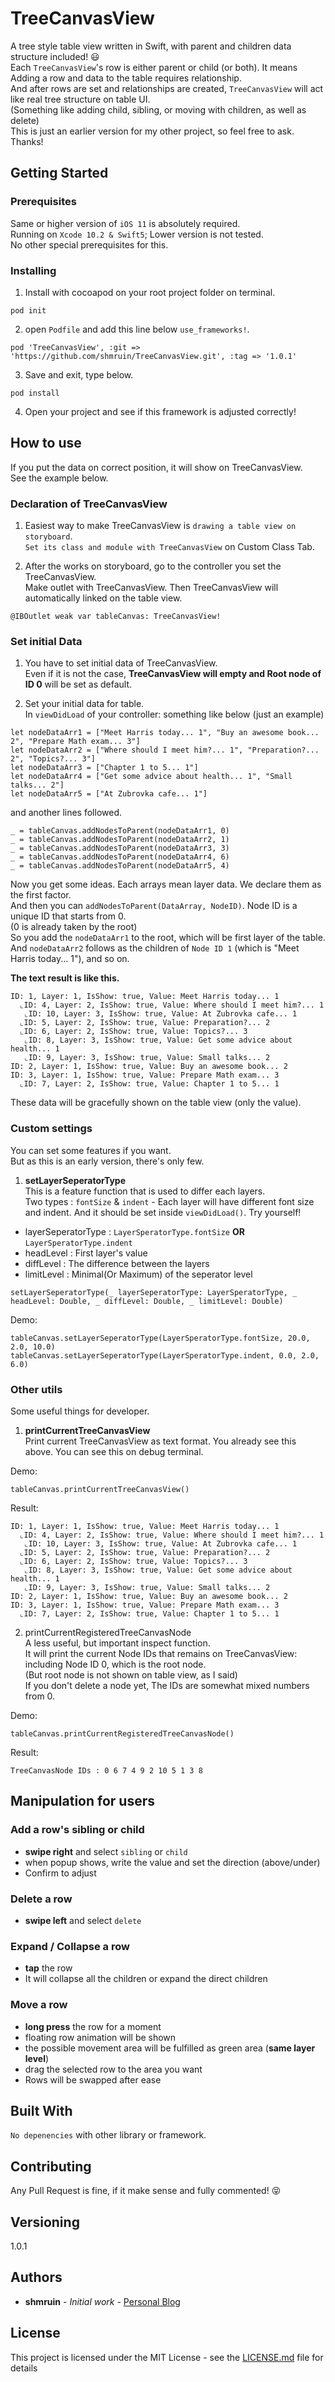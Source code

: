 # TreeCanvasView

A tree style table view written in Swift, with parent and children data structure included! 😃  
Each `TreeCanvasView`'s row is either parent or child (or both). It means Adding a row and data to the table requires relationship.  
And after rows are set and relationships are created, `TreeCanvasView` will act like real tree structure on table UI.  
(Something like adding child, sibling, or moving with children, as well as delete)  
This is just an earlier version for my other project, so feel free to ask. Thanks!


## Getting Started


### Prerequisites
Same or higher version of `iOS 11` is absolutely required.  
Running on `Xcode 10.2 & Swift5`; Lower version is not tested.  
No other special prerequisites for this.


### Installing

1. Install with cocoapod on your root project folder on terminal.
```
pod init
```

2. open `Podfile` and add this line below `use_frameworks!`.

```
pod 'TreeCanvasView', :git => 'https://github.com/shmruin/TreeCanvasView.git', :tag => '1.0.1'
```

3. Save and exit, type below.

```
pod install
```

4. Open your project and see if this framework is adjusted correctly!

## How to use

If you put the data on correct position, it will show on TreeCanvasView.  
See the example below.

### Declaration of TreeCanvasView

1. Easiest way to make TreeCanvasView is `drawing a table view on storyboard`.  
`Set its class and module with TreeCanvasView` on Custom Class Tab.

2. After the works on storyboard, go to the controller you set the TreeCanvasView.  
Make outlet with TreeCanvasView. Then TreeCanvasView will automatically linked on the table view.
```
@IBOutlet weak var tableCanvas: TreeCanvasView!
```
### Set initial Data

1. You have to set initial data of TreeCanvasView.  
Even if it is not the case, **TreeCanvasView will empty and Root node of ID 0** will be set as default.

2. Set your initial data for table.  
In `viewDidLoad` of your controller: something like below (just an example)

```
let nodeDataArr1 = ["Meet Harris today... 1", "Buy an awesome book... 2", "Prepare Math exam... 3"]
let nodeDataArr2 = ["Where should I meet him?... 1", "Preparation?... 2", "Topics?... 3"]
let nodeDataArr3 = ["Chapter 1 to 5... 1"]
let nodeDataArr4 = ["Get some advice about health... 1", "Small talks... 2"]
let nodeDataArr5 = ["At Zubrovka cafe... 1"]
```

and another lines followed.
```
_ = tableCanvas.addNodesToParent(nodeDataArr1, 0)
_ = tableCanvas.addNodesToParent(nodeDataArr2, 1)
_ = tableCanvas.addNodesToParent(nodeDataArr3, 3)
_ = tableCanvas.addNodesToParent(nodeDataArr4, 6)
_ = tableCanvas.addNodesToParent(nodeDataArr5, 4)
```

Now you get some ideas. Each arrays mean layer data. We declare them as the first factor.  
And then you can `addNodesToParent(DataArray, NodeID)`. Node ID is a unique ID that starts from 0.  
(0 is already taken by the root)  
So you add the `nodeDataArr1` to the root, which will be first layer of the table.  
And `nodeDataArr2` follows as the children of `Node ID 1` (which is "Meet Harris today... 1"), and so on.  
  
  
**The text result is like this.**
```
ID: 1, Layer: 1, IsShow: true, Value: Meet Harris today... 1
  ⌞ID: 4, Layer: 2, IsShow: true, Value: Where should I meet him?... 1
   ⌞ID: 10, Layer: 3, IsShow: true, Value: At Zubrovka cafe... 1
  ⌞ID: 5, Layer: 2, IsShow: true, Value: Preparation?... 2
  ⌞ID: 6, Layer: 2, IsShow: true, Value: Topics?... 3
   ⌞ID: 8, Layer: 3, IsShow: true, Value: Get some advice about health... 1
   ⌞ID: 9, Layer: 3, IsShow: true, Value: Small talks... 2
ID: 2, Layer: 1, IsShow: true, Value: Buy an awesome book... 2
ID: 3, Layer: 1, IsShow: true, Value: Prepare Math exam... 3
  ⌞ID: 7, Layer: 2, IsShow: true, Value: Chapter 1 to 5... 1
```

These data will be gracefully shown on the table view (only the value).


### Custom settings

You can set some features if you want.  
But as this is an early version, there's only few.  

1. **setLayerSeperatorType**  
This is a feature function that is used to differ each layers.  
Two types : `fontSize` & `indent` - Each layer will have different font size and indent.
And it should be set inside `viewDidLoad()`. Try yourself!

* layerSeperatorType : `LayerSperatorType.fontSize` **OR** `LayerSperatorType.indent`
* headLevel : First layer's value
* diffLevel : The difference between the layers
* limitLevel : Minimal(Or Maximum) of the seperator level

```
setLayerSeperatorType(_ layerSeperatorType: LayerSperatorType, _ headLevel: Double, _ diffLevel: Double, _ limitLevel: Double)
```

Demo:
```
tableCanvas.setLayerSeperatorType(LayerSperatorType.fontSize, 20.0, 2.0, 10.0)
tableCanvas.setLayerSeperatorType(LayerSperatorType.indent, 0.0, 2.0, 6.0)
```

### Other utils

Some useful things for developer.

1. **printCurrentTreeCanvasView**  
Print current TreeCanvasView as text format. You already see this above.
You can see this on debug terminal.

Demo:
```
tableCanvas.printCurrentTreeCanvasView()
```

Result:
```
ID: 1, Layer: 1, IsShow: true, Value: Meet Harris today... 1
  ⌞ID: 4, Layer: 2, IsShow: true, Value: Where should I meet him?... 1
   ⌞ID: 10, Layer: 3, IsShow: true, Value: At Zubrovka cafe... 1
  ⌞ID: 5, Layer: 2, IsShow: true, Value: Preparation?... 2
  ⌞ID: 6, Layer: 2, IsShow: true, Value: Topics?... 3
   ⌞ID: 8, Layer: 3, IsShow: true, Value: Get some advice about health... 1
   ⌞ID: 9, Layer: 3, IsShow: true, Value: Small talks... 2
ID: 2, Layer: 1, IsShow: true, Value: Buy an awesome book... 2
ID: 3, Layer: 1, IsShow: true, Value: Prepare Math exam... 3
  ⌞ID: 7, Layer: 2, IsShow: true, Value: Chapter 1 to 5... 1
```

2. printCurrentRegisteredTreeCanvasNode  
A less useful, but important inspect function.  
It will print the current Node IDs that remains on TreeCanvasView: including Node ID 0, which is the root node.  
(But root node is not shown on table view, as I said)  
If you don't delete a node yet, The IDs are somewhat mixed numbers from 0.

Demo:
```
tableCanvas.printCurrentRegisteredTreeCanvasNode()
```

Result:
```
TreeCanvasNode IDs : 0 6 7 4 9 2 10 5 1 3 8 
```


## Manipulation for users

### Add a row's sibling or child 
- **swipe right** and select `sibling` or `child`
- when popup shows, write the value and set the direction (above/under)
- Confirm to adjust

### Delete a row
- **swipe left** and select `delete`

### Expand / Collapse a row
- **tap** the row
- It will collapse all the children or expand the direct children

### Move a row
- **long press** the row for a moment
- floating row animation will be shown
- the possible movement area will be fulfilled as green area (**same layer level**)
- drag the selected row to the area you want
- Rows will be swapped after ease


## Built With

`No depenencies` with other library or framework.

## Contributing

Any Pull Request is fine, if it make sense and fully commented! 😝

## Versioning

1.0.1

## Authors

* **shmruin** - *Initial work* - [Personal Blog](http://finemoment.egloos.com/)


## License

This project is licensed under the MIT License - see the [LICENSE.md](LICENSE.md) file for details


